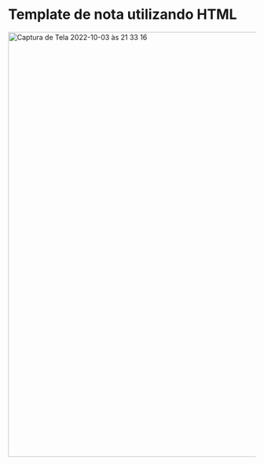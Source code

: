 # Template de nota utilizando HTML


<img width="864" alt="Captura de Tela 2022-10-03 às 21 33 16" src="https://user-images.githubusercontent.com/75685022/193709613-5064e74e-e479-4830-a7db-6b7463e1d063.png">
